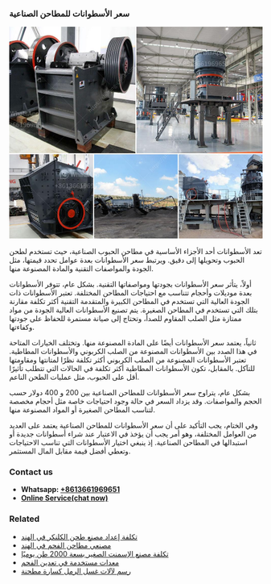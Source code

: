 <h3>سعر الأسطوانات للمطاحن الصناعية</h3><img src='1701850978.jpg' alt=''><p>تعد الأسطوانات أحد الأجزاء الأساسية في مطاحن الحبوب الصناعية، حيث تستخدم لطحن الحبوب وتحويلها إلى دقيق. ويرتبط سعر الأسطوانات بعدة عوامل تحدد قيمتها، مثل الجودة والمواصفات التقنية والمادة المصنوعة منها.</p><p>أولاً، يتأثر سعر الأسطوانات بجودتها ومواصفاتها التقنية. بشكل عام، تتوفر الأسطوانات بعدة موديلات وأحجام تتناسب مع احتياجات المطاحن المختلفة. تعتبر الأسطوانات ذات الجودة العالية التي تستخدم في المطاحن الكبيرة والمتقدمة التقنية أكثر تكلفة مقارنة بتلك التي تستخدم في المطاحن الصغيرة. يتم تصنيع الأسطوانات العالية الجودة من مواد ممتازة مثل الصلب المقاوم للصدأ، وتحتاج إلى صيانة مستمرة للحفاظ على جودتها وكفاءتها.</p><p>ثانياً، يعتمد سعر الأسطوانات أيضًا على المادة المصنوعة منها. وتختلف الخيارات المتاحة في هذا الصدد بين الأسطوانات المصنوعة من الصلب الكربوني والأسطوانات المطاطية. تعتبر الأسطوانات المصنوعة من الصلب الكربوني أكثر تكلفة نظرًا لمتانتها ومقاومتها للتآكل. بالمقابل، تكون الأسطوانات المطاطية أكثر تكلفة في الحالات التي تتطلب تأثيرًا أقل على الحبوب، مثل عمليات الطحن الناعم.</p><p>بشكل عام، يتراوح سعر الأسطوانات للمطاحن الصناعية بين 200 و 400 دولار حسب الحجم والمواصفات. وقد يزداد السعر في حالة وجود احتياجات خاصة مثل أحجام مخصصة لتناسب المطاحن الصغيرة أو المواد المصنوعة منها.</p><p>وفي الختام، يجب التأكيد على أن سعر الأسطوانات للمطاحن الصناعية يعتمد على العديد من العوامل المختلفة، وهو أمر يجب أن يؤخذ في الاعتبار عند شراء أسطوانات جديدة أو استبدالها في المطاحن الصناعية. إذ ينبغي اختيار الأسطوانات التي تناسب الاحتياجات وتعطي أفضل قيمة مقابل المال المستثمر.</p><h3>Contact us</h3><ul><li><strong>Whatsapp:&nbsp;<a href="https://wa.me/8613661969651">+8613661969651</a></strong></li><li><a href="https://swt.shibang-china.com/?git&amp;zhl&amp;سعر الأسطوانات للمطاحن الصناعية"><strong>Online Service(chat now)</strong></a></li></ul><h3>Related</h3><ul><li><a href='تكلفة إعداد مصنع طحن الكلنكر في الهند.md'>تكلفة إعداد مصنع طحن الكلنكر في الهند</a></li><li><a href='مصنعي مطاحن الفحم في الهند.md'>مصنعي مطاحن الفحم في الهند</a></li><li><a href='تكلفة مصنع الإسمنت الصغير بسعة 2000 طن يوميًا.md'>تكلفة مصنع الإسمنت الصغير بسعة 2000 طن يوميًا</a></li><li><a href='معدات مستخدمة في تعدين الفحم.md'>معدات مستخدمة في تعدين الفحم</a></li><li><a href='رسم لآلات غسل الرمل كسارة مطحنة.md'>رسم لآلات غسل الرمل كسارة مطحنة</a></li></ul>